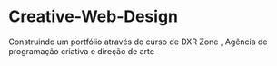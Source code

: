 # Creative-Web-Design
Construindo um portfólio através do curso de DXR Zone , Agência de programação criativa e direção de arte
